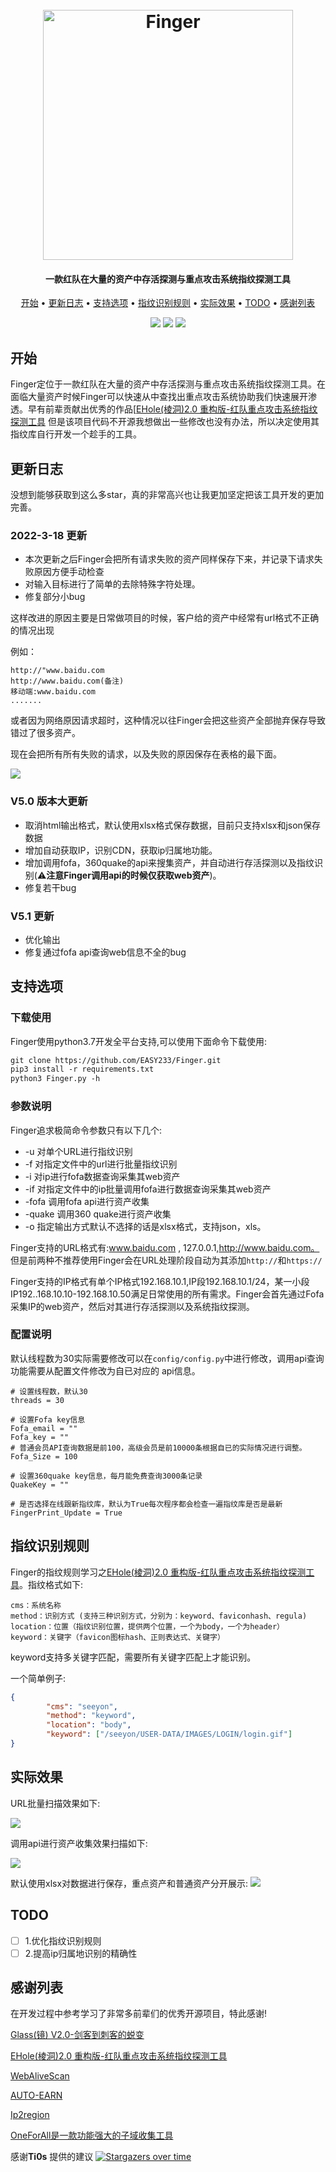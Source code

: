 <h1 align="center">
  <br>
  <img src="https://picbed.easy233.top//imgQQ%E6%88%AA%E5%9B%BE20210603085018.png" width="400px" alt="Finger">
</h1>

<h4 align="center">一款红队在大量的资产中存活探测与重点攻击系统指纹探测工具</h4>

<p align="center">
  <a href="#开始">开始</a> •
  <a href="#更新日志">更新日志</a> •
  <a href="#支持选项">支持选项</a> •
  <a href="#指纹识别规则">指纹识别规则</a> •
  <a href="#实际效果">实际效果</a> •
  <a href="#todo">TODO</a> •
  <a href="#感谢列表">感谢列表</a>
</p>
<p align="center">
    <img src="https://img.shields.io/badge/Author-EASY-da282a">
    <img src="https://img.shields.io/badge/Language-python3.7-da282a"></a>
    <img src="https://img.shields.io/badge/Version-V5.0-da282a">
</p>





## 开始

Finger定位于一款红队在大量的资产中存活探测与重点攻击系统指纹探测工具。在面临大量资产时候Finger可以快速从中查找出重点攻击系统协助我们快速展开渗透。早有前辈贡献出优秀的作品[[EHole(棱洞)2.0 重构版-红队重点攻击系统指纹探测工具](https://github.com/EdgeSecurityTeam/EHole) 但是该项目代码不开源我想做出一些修改也没有办法，所以决定使用其指纹库自行开发一个趁手的工具。

## 更新日志

没想到能够获取到这么多star，真的非常高兴也让我更加坚定把该工具开发的更加完善。

###  2022-3-18 更新

- 本次更新之后Finger会把所有请求失败的资产同样保存下来，并记录下请求失败原因方便手动检查
- 对输入目标进行了简单的去除特殊字符处理。
- 修复部分小bug

这样改进的原因主要是日常做项目的时候，客户给的资产中经常有url格式不正确的情况出现

例如：

```
http://"www.baidu.com
http://www.baidu.com(备注)
移动端:www.baidu.com
.......
```

或者因为网络原因请求超时，这种情况以往Finger会把这些资产全部抛弃保存导致错过了很多资产。

现在会把所有所有失败的请求，以及失败的原因保存在表格的最下面。

![](https://picbed.easy233.top//img20220318141659.png)

### V5.0 版本大更新

- 取消html输出格式，默认使用xlsx格式保存数据，目前只支持xlsx和json保存数据
- 增加自动获取IP，识别CDN，获取ip归属地功能。
- 增加调用fofa，360quake的api来搜集资产，并自动进行存活探测以及指纹识别(⚠️**注意Finger调用api的时候仅获取web资产**)。
- 修复若干bug

### V5.1 更新

- 优化输出
- 修复通过fofa api查询web信息不全的bug

## 支持选项

### 下载使用

Finger使用python3.7开发全平台支持,可以使用下面命令下载使用:

```html
git clone https://github.com/EASY233/Finger.git
pip3 install -r requirements.txt
python3 Finger.py -h
```

### 参数说明

Finger追求极简命令参数只有以下几个:

- -u  对单个URL进行指纹识别
- -f   对指定文件中的url进行批量指纹识别
- -i    对ip进行fofa数据查询采集其web资产
- -if   对指定文件中的ip批量调用fofa进行数据查询采集其web资产
- -fofa 调用fofa api进行资产收集
- -quake 调用360 quake进行资产收集
- -o  指定输出方式默认不选择的话是xlsx格式，支持json，xls。

Finger支持的URL格式有:www.baidu.com , 127.0.0.1,http://www.baidu.com。 但是前两种不推荐使用Finger会在URL处理阶段自动为其添加``http://``和``https://``

Finger支持的IP格式有单个IP格式192.168.10.1,IP段192.168.10.1/24，某一小段IP192..168.10.10-192.168.10.50满足日常使用的所有需求。Finger会首先通过Fofa采集IP的web资产，然后对其进行存活探测以及系统指纹探测。

### 配置说明

默认线程数为30实际需要修改可以在`config/config.py`中进行修改，调用api查询功能需要从配置文件修改为自已对应的 api信息。

```
# 设置线程数，默认30
threads = 30

# 设置Fofa key信息
Fofa_email = ""
Fofa_key = ""
# 普通会员API查询数据是前100，高级会员是前10000条根据自已的实际情况进行调整。
Fofa_Size = 100

# 设置360quake key信息，每月能免费查询3000条记录
QuakeKey = ""

# 是否选择在线跟新指纹库，默认为True每次程序都会检查一遍指纹库是否是最新
FingerPrint_Update = True
```

## 指纹识别规则

Finger的指纹规则学习之[EHole(棱洞)2.0 重构版-红队重点攻击系统指纹探测工具](https://github.com/EdgeSecurityTeam/EHole)。指纹格式如下:

```
cms：系统名称
method：识别方式 (支持三种识别方式，分别为：keyword、faviconhash、regula)
location：位置（指纹识别位置，提供两个位置，一个为body，一个为header）
keyword：关键字（favicon图标hash、正则表达式、关键字）
```

keyword支持多关键字匹配，需要所有关键字匹配上才能识别。

一个简单例子:

```json
{
		"cms": "seeyon",
		"method": "keyword",
		"location": "body",
		"keyword": ["/seeyon/USER-DATA/IMAGES/LOGIN/login.gif"]
}
```

## 实际效果

URL批量扫描效果如下:

![](./img/1.png)

调用api进行资产收集效果扫描如下:

![](./img/imgimage-20210915171346477.png)

默认使用xlsx对数据进行保存，重点资产和普通资产分开展示:
![](./img/imgimage-20210915171612756.png)

## TODO

- [ ] 1.优化指纹识别规则
- [ ] 2.提高ip归属地识别的精确性

## 感谢列表
在开发过程中参考学习了非常多前辈们的优秀开源项目，特此感谢!

[Glass(镜) V2.0-剑客到刺客的蜕变](https://github.com/s7ckTeam/Glass)

[EHole(棱洞)2.0 重构版-红队重点攻击系统指纹探测工具](https://github.com/EdgeSecurityTeam/EHole)

[WebAliveScan](https://github.com/broken5/WebAliveScan)

[AUTO-EARN](https://github.com/Echocipher/AUTO-EARN)

[Ip2region](https://github.com/lionsoul2014/ip2region)

[OneForAll是一款功能强大的子域收集工具](https://github.com/shmilylty/OneForAll)

感谢**Ti0s** 提供的建议
[![Stargazers over time](https://starchart.cc/EASY233/Finger.svg)](https://starchart.cc/EASY233/Finger)

